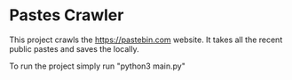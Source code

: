 # Pastes Crawler
This project crawls the https://pastebin.com website.
It takes all the recent public pastes and saves the locally.

To run the project simply run "python3 main.py"

